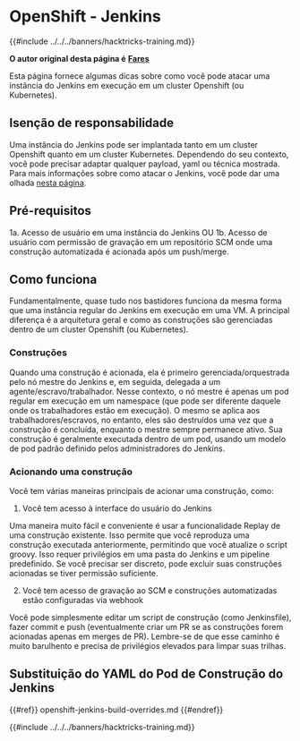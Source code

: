 # OpenShift - Jenkins

{{#include ../../../banners/hacktricks-training.md}}

**O autor original desta página é** [**Fares**](https://www.linkedin.com/in/fares-siala/)

Esta página fornece algumas dicas sobre como você pode atacar uma instância do Jenkins em execução em um cluster Openshift (ou Kubernetes).

## Isenção de responsabilidade

Uma instância do Jenkins pode ser implantada tanto em um cluster Openshift quanto em um cluster Kubernetes. Dependendo do seu contexto, você pode precisar adaptar qualquer payload, yaml ou técnica mostrada. Para mais informações sobre como atacar o Jenkins, você pode dar uma olhada [nesta página](../../../pentesting-ci-cd/jenkins-security/index.html).

## Pré-requisitos

1a. Acesso de usuário em uma instância do Jenkins OU 1b. Acesso de usuário com permissão de gravação em um repositório SCM onde uma construção automatizada é acionada após um push/merge.

## Como funciona

Fundamentalmente, quase tudo nos bastidores funciona da mesma forma que uma instância regular do Jenkins em execução em uma VM. A principal diferença é a arquitetura geral e como as construções são gerenciadas dentro de um cluster Openshift (ou Kubernetes).

### Construções

Quando uma construção é acionada, ela é primeiro gerenciada/orquestrada pelo nó mestre do Jenkins e, em seguida, delegada a um agente/escravo/trabalhador. Nesse contexto, o nó mestre é apenas um pod regular em execução em um namespace (que pode ser diferente daquele onde os trabalhadores estão em execução). O mesmo se aplica aos trabalhadores/escravos, no entanto, eles são destruídos uma vez que a construção é concluída, enquanto o mestre sempre permanece ativo. Sua construção é geralmente executada dentro de um pod, usando um modelo de pod padrão definido pelos administradores do Jenkins.

### Acionando uma construção

Você tem várias maneiras principais de acionar uma construção, como:

1. Você tem acesso à interface do usuário do Jenkins

Uma maneira muito fácil e conveniente é usar a funcionalidade Replay de uma construção existente. Isso permite que você reproduza uma construção executada anteriormente, permitindo que você atualize o script groovy. Isso requer privilégios em uma pasta do Jenkins e um pipeline predefinido. Se você precisar ser discreto, pode excluir suas construções acionadas se tiver permissão suficiente.

2. Você tem acesso de gravação ao SCM e construções automatizadas estão configuradas via webhook

Você pode simplesmente editar um script de construção (como Jenkinsfile), fazer commit e push (eventualmente criar um PR se as construções forem acionadas apenas em merges de PR). Lembre-se de que esse caminho é muito barulhento e precisa de privilégios elevados para limpar suas trilhas.

## Substituição do YAML do Pod de Construção do Jenkins

{{#ref}}
openshift-jenkins-build-overrides.md
{{#endref}}

{{#include ../../../banners/hacktricks-training.md}}
